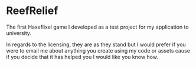 # ReefRelief
The first Haxeflixel game I developed as a test project for my application to university.

In regards to the licensing, they are as they stand but I would prefer if you were to email me about anything you create using my code or assets cause if you decide that it has helped you I would like you know how.
